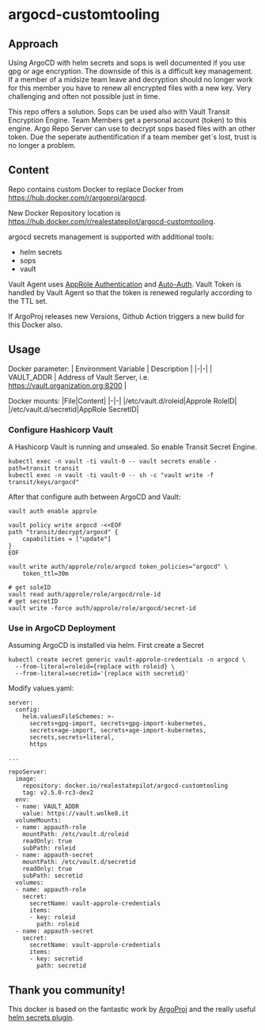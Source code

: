 # argocd-customtooling

## Approach
Using ArgoCD with helm secrets and sops is well documented if you use gpg or age encryption. The downside of this is a difficult key management. If a member of a midsize team leave and decryption should no longer work for this member you have to renew all encrypted files with a new key. Very challenging and often not possible just in time.

This repo offers a solution. Sops can be used also with Vault Transit Encryption Engine. Team Members get a personal account (token) to this engine. Argo Repo Server can use to decrypt sops based files with an other token. Due the seperate authentification if a team member get´s lost, trust is no longer a problem.

## Content
Repo contains custom Docker to replace Docker from https://hub.docker.com/r/argoproj/argocd.

New Docker Repository location is https://hub.docker.com/r/realestatepilot/argocd-customtooling.

argocd secrets management is supported with additional tools:
* helm secrets
* sops
* vault

Vault Agent uses [AppRole Authentication](https://developer.hashicorp.com/vault/docs/auth/approle) and [Auto-Auth](https://developer.hashicorp.com/vault/docs/agent/autoauth/methods/approle). Vault Token is handled by Vault Agent so that the token is renewed regularly according to the TTL set.

If ArgoProj releases new Versions, Github Action triggers a new build for this Docker also.

## Usage

Docker parameter:
| Environment Variable | Description |
|-|-|
| VAULT_ADDR | Address of Vault Server, i.e. https://vault.organization.org:8200 |

Docker mounts:
|File|Content|
|-|-|
|/etc/vault.d/roleid|Approle RoleID|
|/etc/vault.d/secretid|AppRole SecretID|

### Configure Hashicorp Vault

A Hashicorp Vault is running and unsealed. So enable Transit Secret Engine.
```
kubectl exec -n vault -ti vault-0 -- vault secrets enable -path=transit transit
kubectl exec -n vault -ti vault-0 -- sh -c "vault write -f transit/keys/argocd"
```

After that configure auth between ArgoCD and Vault:
```
vault auth enable approle

vault policy write argocd -<<EOF
path "transit/decrypt/argocd" {
    capabilities = ["update"]
}
EOF

vault write auth/approle/role/argocd token_policies="argocd" \
    token_ttl=30m

# get soleID
vault read auth/approle/role/argocd/role-id
# get secretID
vault write -force auth/approle/role/argocd/secret-id

```


### Use in ArgoCD Deployment

Assuming ArgoCD is installed via helm. First create a Secret

```
kubectl create secret generic vault-approle-credentials -n argocd \
  --from-literal=roleid={replace with roleid} \
  --from-literal=secretid='{replace with secretid}'
```

Modify values.yaml:
```
server:
  config:
    helm.valuesFileSchemes: >-
      secrets+gpg-import, secrets+gpg-import-kubernetes,
      secrets+age-import, secrets+age-import-kubernetes,
      secrets,secrets+literal,
      https

...     

repoServer:
  image:
    repository: docker.io/realestatepilot/argocd-customtooling
    tag: v2.5.0-rc3-dev2
  env: 
  - name: VAULT_ADDR
    value: https://vault.wolke8.it
  volumeMounts:
  - name: appauth-role
    mountPath: /etc/vault.d/roleid
    readOnly: true
    subPath: roleid
  - name: appauth-secret
    mountPath: /etc/vault.d/secretid
    readOnly: true
    subPath: secretid
  volumes:
  - name: appauth-role
    secret:
      secretName: vault-approle-credentials
      items:
      - key: roleid
        path: roleid
  - name: appauth-secret
    secret:
      secretName: vault-approle-credentials
      items:
      - key: secretid
        path: secretid

``` 


## Thank you community!

This docker is based on the fantastic work by [ArgoProj](https://argoproj.github.io/) and the really useful [helm secrets plugin](https://github.com/jkroepke/helm-secrets).